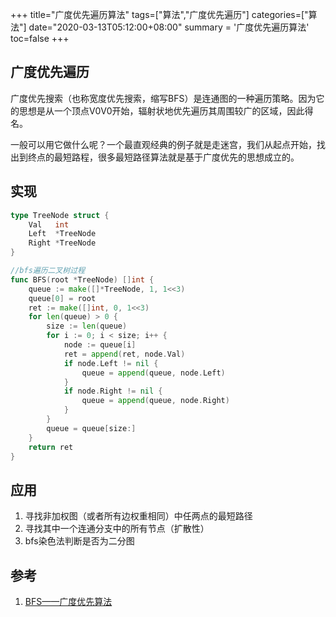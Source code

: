 +++
title="广度优先遍历算法"
tags=["算法","广度优先遍历"]
categories=["算法"]
date="2020-03-13T05:12:00+08:00"
summary = '广度优先遍历算法'
toc=false
+++

广度优先遍历
------------

广度优先搜索（也称宽度优先搜索，缩写BFS）是连通图的一种遍历策略。因为它的思想是从一个顶点V0V0开始，辐射状地优先遍历其周围较广的区域，因此得名。

一般可以用它做什么呢？一个最直观经典的例子就是走迷宫，我们从起点开始，找出到终点的最短路程，很多最短路径算法就是基于广度优先的思想成立的。

实现
----

```go
type TreeNode struct {
	Val   int
	Left  *TreeNode
	Right *TreeNode
}

//bfs遍历二叉树过程
func BFS(root *TreeNode) []int {
	queue := make([]*TreeNode, 1, 1<<3)
	queue[0] = root
	ret := make([]int, 0, 1<<3)
	for len(queue) > 0 {
		size := len(queue)
		for i := 0; i < size; i++ {
			node := queue[i]
			ret = append(ret, node.Val)
			if node.Left != nil {
				queue = append(queue, node.Left)
			}
			if node.Right != nil {
				queue = append(queue, node.Right)
			}
		}
		queue = queue[size:]
	}
	return ret
}
```

应用
----

1.	寻找非加权图（或者所有边权重相同）中任两点的最短路径
2.	寻找其中一个连通分支中的所有节点（扩散性）
3.	bfs染色法判断是否为二分图

参考
----

1.	[BFS——广度优先算法](https://blog.csdn.net/g11d111/article/details/76169861)

